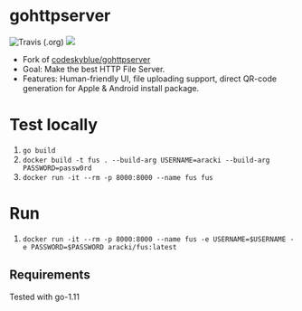 # gohttpserver

![Travis (.org)](https://img.shields.io/travis/Aracki/fus.svg)
[![](https://images.microbadger.com/badges/image/aracki/fus.svg)](https://microbadger.com/images/aracki/fus "Get your own image badge on microbadger.com")

- Fork of [codeskyblue/gohttpserver](https://github.com/codeskyblue/gohttpserver/)
- Goal: Make the best HTTP File Server.
- Features: Human-friendly UI, file uploading support, direct QR-code generation for Apple & Android install package.

# Test locally
1. `go build`
2. `docker build -t fus . --build-arg USERNAME=aracki --build-arg PASSWORD=passw0rd`
3. `docker run -it --rm -p 8000:8000 --name fus fus`

# Run
1. `docker run -it --rm -p 8000:8000 --name fus -e USERNAME=$USERNAME -e PASSWORD=$PASSWORD aracki/fus:latest`

## Requirements
Tested with go-1.11
